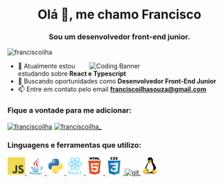 <h1 align="center">Olá 👋, me chamo Francisco</h1>
<h3 align="center">Sou um desenvolvedor front-end junior.</h3>

<p align="left"> <img src="https://komarev.com/ghpvc/?username=franciscoilha&label=Profile%20views&color=0e75b6&style=flat" alt="franciscoilha" /> </p>

<img align="right" width="320" heigth="320" src="https://i.pinimg.com/originals/8d/62/1f/8d621f66f551b6a39072473d52280ff0.gif" alt="Coding Banner"/>

- 🌱 Atualmente estou estudando sobre **React e Typescript**
- 💼 Buscando oportunidades como **Desenvolvedor Front-End Junior**
- 📫 Entre em contato pelo email **franciscoilhasouza@gmail.com**

<h3 align="left">Fique a vontade para me adicionar:</h3>
<p align="left">
<a href="https://linkedin.com/in/franciscoilha" target="blank"><img align="center" src="https://raw.githubusercontent.com/rahuldkjain/github-profile-readme-generator/master/src/images/icons/Social/linked-in-alt.svg" alt="franciscoilha" height="30" width="40" /></a>
<a href="https://instagram.com/franciscoilha_" target="blank"><img align="center" src="https://raw.githubusercontent.com/rahuldkjain/github-profile-readme-generator/master/src/images/icons/Social/instagram.svg" alt="franciscoilha_" height="30" width="40" /></a>
</p>

<h3 align="left">Linguagens e ferramentas que utilizo:</h3>
<p align="left"> 
  <a href="https://developer.mozilla.org/en-US/docs/Web/JavaScript" target="_blank" rel="noreferrer"> 
    <img src="https://raw.githubusercontent.com/devicons/devicon/master/icons/javascript/javascript-original.svg" alt="javascript" width="40" height="40"/> 
  </a> 
  <a href="https://www.java.com" target="_blank" rel="noreferrer"> 
    <img src="https://raw.githubusercontent.com/devicons/devicon/master/icons/java/java-original.svg" alt="java" width="40" height="40"/> 
  </a> 
  <a href="https://www.python.org" target="_blank" rel="noreferrer"> 
    <img src="https://raw.githubusercontent.com/devicons/devicon/master/icons/python/python-original.svg" alt="python" width="40" height="40"/> 
  </a> 
  <a href="https://reactjs.org/" target="_blank" rel="noreferrer"> 
    <img src="https://raw.githubusercontent.com/devicons/devicon/master/icons/react/react-original-wordmark.svg" alt="react" width="40" height="40"/> 
  </a> 
  <a href="https://www.w3.org/html/" target="_blank" rel="noreferrer"> 
    <img src="https://raw.githubusercontent.com/devicons/devicon/master/icons/html5/html5-original-wordmark.svg" alt="html5" width="40" height="40"/> 
  </a> 
  <a href="https://www.w3schools.com/css/" target="_blank" rel="noreferrer"> 
    <img src="https://raw.githubusercontent.com/devicons/devicon/master/icons/css3/css3-original-wordmark.svg" alt="css3" width="40" height="40"/> 
  </a> 
  <a href="https://git-scm.com/" target="_blank" rel="noreferrer"> 
    <img src="https://www.vectorlogo.zone/logos/git-scm/git-scm-icon.svg" alt="git" width="40" height="40"/> 
  </a> 
  <a href="https://www.linux.org/" target="_blank" rel="noreferrer"> 
    <img src="https://raw.githubusercontent.com/devicons/devicon/master/icons/linux/linux-original.svg" alt="linux" width="40" height="40"/> 
  </a> 
</p>

